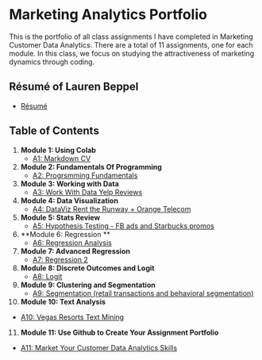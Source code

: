 # Marketing Analytics Portfolio
This is the portfolio of all class assignments I have completed in Marketing Customer Data Analytics. There are a total of 11 assignments, one for each module. In this class, we focus on studying the attractiveness of marketing dynamics through coding.

## Résumé of Lauren Beppel
* [Résumé](https://colab.research.google.com/drive/1X3JK2SysONBOuLR8azkLOYloPC5BL0Ga?usp=sharing)

## Table of Contents
1. **Module 1: Using Colab**
   - [A1: Markdown CV](https://github.com/Labeppel/MKTGAnalytics/blob/main/A1_Lauren_Beppel.ipynb)
2. **Module 2: Fundamentals Of Programming**
   - [A2: Progrsmming Fundamentals](https://github.com/Labeppel/MKTGAnalytics/blob/main/A2_F2021_programming_fundamentals.ipynb)
3. **Module 3: Working with Data**
   - [A3: Work With Data Yelp Reviews](https://github.com/Labeppel/MKTGAnalytics/blob/main/Lauren_Beppel_A3_F2021_Yelp_Reviews.ipynb)
4. **Module 4: Data Visualization**
   - [A4: DataViz Rent the Runway + Orange Telecom](https://github.com/Labeppel/MKTGAnalytics/blob/main/Copy_of_A4_F2021_Visualization.ipynb)
5. **Module 5: Stats Review** 
   - [A5: Hypothesis Testing - FB ads and Starbucks promos](https://github.com/Labeppel/MKTGAnalytics/blob/main/Copy_of_A5_F2021_Stats_Review.ipynb)
6. **Module 6: Regression **
   - [A6: Regression Analysis](https://github.com/Labeppel/MKTGAnalytics/blob/main/Copy_of_A6_F2021_Regression_1_ipynb_Lauren_Beppel_&_Jordan_Conrad.ipynb)
7. **Module 7: Advanced Regression**
   - [A7: Regression 2](https://github.com/Labeppel/MKTGAnalytics/blob/main/A7_F2021_Regression_2_ipynb_Lauren_Beppel.ipynb)
8. **Module 8: Discrete Outcomes and Logit**
   - [A8: Logit](https://github.com/Labeppel/MKTGAnalytics/blob/main/Copy_of_A8_F2021_Logit_Lauren_Beppel_&_Jordan_Conrad.ipynb)
9. **Module 9: Clustering and Segmentation**
   - [A9: Segmentation (retail transactions and behavioral segmentation)](ttps://github.com/Labeppel/MKTGAnalytics/blob/main/A9_F2021_Segmentation_LAUREN_BEPPEL.ipynb)
10. **Module 10: Text Analysis**
   - [A10: Vegas Resorts Text Mining](https://github.com/Labeppel/MKTGAnalytics/blob/main/A10_Text_Analysis_Tutorial%20(1).ipynb)
11. **Module 11: Use Github to Create Your Assignment Portfolio**
   - [A11: Market Your Customer Data Analytics Skills](https://github.com/Labeppel/MKTGAnalytics/edit/main/README.md)

